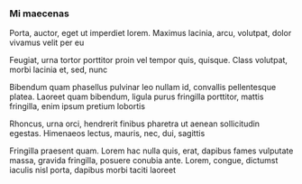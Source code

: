 ### Mi maecenas

Porta, auctor, eget ut imperdiet lorem. Maximus lacinia, arcu, volutpat, dolor vivamus velit per eu

Feugiat, urna tortor porttitor proin vel tempor quis, quisque. Class volutpat, morbi lacinia et, sed, nunc

Bibendum quam phasellus pulvinar leo nullam id, convallis pellentesque platea. Laoreet quam bibendum, ligula purus fringilla porttitor, mattis fringilla, enim ipsum pretium lobortis

Rhoncus, urna orci, hendrerit finibus pharetra ut aenean sollicitudin egestas. Himenaeos lectus, mauris, nec, dui, sagittis

Fringilla praesent quam. Lorem hac nulla quis, erat, dapibus fames vulputate massa, gravida fringilla, posuere conubia ante. Lorem, congue, dictumst iaculis nisl porta, dapibus morbi taciti laoreet


